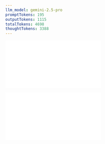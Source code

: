 ```yaml
---
llm_model: gemini-2.5-pro
promptTokens: 195
outputTokens: 1115
totalTokens: 4698
thoughtTokens: 3388
---
```


![@](steps/prompt.38a45d42.md)

![@](steps/response.27b21d22.md)